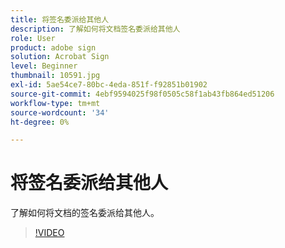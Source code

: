 ```yaml
---
title: 将签名委派给其他人
description: 了解如何将文档签名委派给其他人
role: User
product: adobe sign
solution: Acrobat Sign
level: Beginner
thumbnail: 10591.jpg
exl-id: 5ae54ce7-80bc-4eda-851f-f92851b01902
source-git-commit: 4ebf9594025f98f0505c58f1ab43fb864ed51206
workflow-type: tm+mt
source-wordcount: '34'
ht-degree: 0%

---
```


# 将签名委派给其他人

了解如何将文档的签名委派给其他人。

>[!VIDEO](https://video.tv.adobe.com/v/343856?quality=12&learn=on&hidetitle=true)

